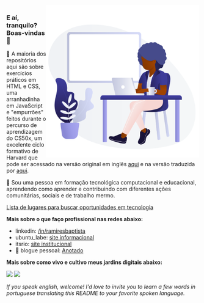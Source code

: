 <img src="https://raw.githubusercontent.com/abequar/abequar/main/Black%20Man%20_%20Black%20Woman%20Using%20Laptop%20E.png" min-width="400px" max-width="400px" width="400px" align="right" alt="Mulher usando laptop">

### E aí, tranquilo? Boas-vindas 🌱

<p align="left"> 
  🔭 A maioria dos repositórios aqui são sobre exercícios práticos em HTML e CSS, uma arranhadinha em JavaScript e "empurrões" feitos durante o percurso de aprendizagem do CS50x, um excelente ciclo formativo de Harvard que pode ser acessado na versão original em inglês <a href="https://cs50.harvard.edu/x/2021/">aqui</a> e na versão traduzida por <a href="https://cs50xemportugues.github.io/2020/">aqui</a>.
</p>

<p align="left">
  💬 Sou uma pessoa em formação tecnológica computacional e educacional, aprendendo como aprender e contribuindo com diferentes ações comunitárias, sociais e de trabalho mermo. 
</p>

<p align="left">
  <a href="https://anotado.hashnode.dev/a-procura-da-vaguinha-perfeita">Lista de lugares para buscar oportunidades em tecnologia</a>
</p>

<p align="left">
  <strong> Mais sobre o que faço profissional nas redes abaixo: </strong>

  - linkedin: [/in/ramiresbaptista](https://www.linkedin.com/in/ramiresbaptista/)
  - ubuntu_labe: [site informacional](https://ubuntulabe.org/) 
  - itsrio: [site institucional](https://itsrio.org/)
  - 🤔 blogue pessoal: [Anotado](https://anotado.hashnode.dev/)
</p>

<p align="left">
  <strong>Mais sobre como vivo e cultivo meus jardins digitais abaixo:</strong>
</p>  

<p align="left">
  <a href="https://www.instagram.com/tecnorganico/" alt="Instagram">
  <img src="https://img.shields.io/badge/-instagram-ff69b4"/></a>

  <a href="https://twitter.com/tecnorganico" alt="Twitter">
  <img src="https://img.shields.io/badge/-twitter-blue" /></a>
</p>

  *If you speak english, welcome!*
  *I'd love to invite you to learn a few words in portuguese translating this README to your favorite spoken language.*
